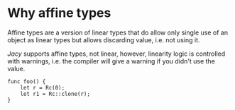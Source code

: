 # Why affine types

Affine types are a version of linear types that do allow only single use of an object as linear types but allows discarding value, i.e. not using it.

_Jacy_ supports affine types, not linear, however, linearity logic is controlled with warnings, i.e. the compiler will give a warning if you didn't use the value.

```jc
func foo() {
    let r = Rc(0);
    let r1 = Rc::clone(r);
}
```
